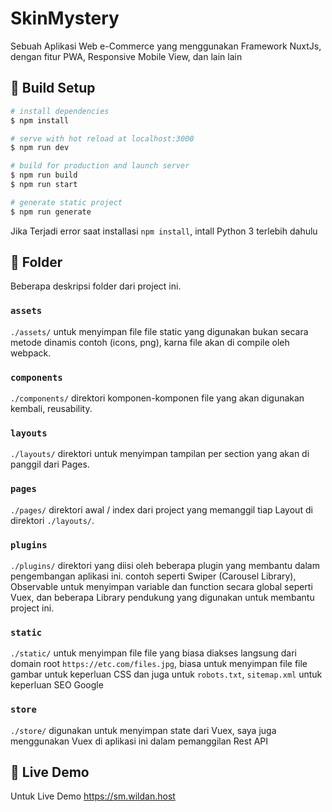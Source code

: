 # SkinMystery
Sebuah Aplikasi Web e-Commerce yang menggunakan Framework NuxtJs, dengan fitur PWA, Responsive Mobile View, dan lain lain

## 🔷 Build Setup

```bash
# install dependencies
$ npm install

# serve with hot reload at localhost:3000
$ npm run dev

# build for production and launch server
$ npm run build
$ npm run start

# generate static project
$ npm run generate
```

Jika Terjadi error saat installasi `npm install`, intall Python 3 terlebih dahulu

## 🔷 Folder

Beberapa deskripsi folder dari project ini.

### `assets`

`./assets/` untuk menyimpan file file static yang digunakan bukan secara metode dinamis contoh (icons, png), karna file akan di compile oleh webpack.

### `components`

`./components/` direktori komponen-komponen file yang akan digunakan kembali, reusability.


### `layouts`

`./layouts/` direktori untuk menyimpan tampilan per section yang akan di panggil dari Pages.


### `pages`

`./pages/` direktori awal / index dari project yang memanggil tiap Layout di direktori `./layouts/`.

### `plugins`

`./plugins/` direktori yang diisi oleh beberapa plugin yang membantu dalam pengembangan aplikasi ini. contoh seperti Swiper (Carousel Library), Observable untuk menyimpan variable dan function secara global seperti Vuex, dan beberapa Library pendukung yang digunakan untuk membantu project ini.

### `static`

`./static/` untuk menyimpan file file yang biasa diakses langsung dari domain root `https://etc.com/files.jpg`, biasa untuk menyimpan file file gambar untuk keperluan CSS dan juga untuk `robots.txt`, `sitemap.xml` untuk keperluan SEO Google


### `store`

`./store/` digunakan untuk menyimpan state dari Vuex, saya juga menggunakan Vuex di aplikasi ini dalam pemanggilan Rest API


## 🔷 Live Demo

Untuk Live Demo https://sm.wildan.host
